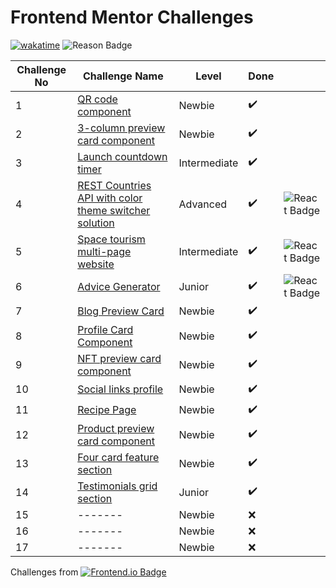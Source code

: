# Frontend Mentor Challenges


[![wakatime](https://wakatime.com/badge/github/sumaiyakawsar/FrontendMentorsChallenges.svg)](https://wakatime.com/badge/github/sumaiyakawsar/FrontendMentorsChallenges) ![Reason Badge](https://img.shields.io/badge/Personal_Project-10b981?style=plastic)


| Challenge No | Challenge Name                                                                                                                           | Level        | Done |     |
| ------------ | ---------------------------------------------------------------------------------------------------------------------------------------- | ------------ | ---- | ------------------------------------------------------ |
| 1            | [QR code component](https://sumaiyakawsar.github.io/FrontendMentorsChallenges/Projects/1-qr-code-component-project)                      | Newbie       | ✔️    |     |
| 2            | [3-column preview card component](https://sumaiyakawsar.github.io/FrontendMentorsChallenges/Projects/2-3-column-preview-card-component/) | Newbie       | ✔️    |     |
| 3            | [Launch countdown timer](https://sumaiyakawsar.github.io/FrontendMentorsChallenges/Projects/3-launch-countdown-timer/)                   | Intermediate | ✔️    |     |
| 4            | [REST Countries API with color theme switcher solution](https://sumaiyakawsar.github.io/rest-api-countries-react/)                       | Advanced     | ✔️    | ![React Badge](https://img.shields.io/badge/-React-61DAFB?style=flat&labelColor=black&logo=react&logoColor=61DAFB)    |
| 5            | [Space tourism multi-page website](https://sumaiyakawsar.github.io/space-tourism-website/)                                               | Intermediate | ✔️    |  ![React Badge](https://img.shields.io/badge/-React-61DAFB?style=flat&labelColor=black&logo=react&logoColor=61DAFB)   |
| 6            | [Advice Generator](https://sumaiyakawsar.github.io/sk-advice-generator/)                                                                 | Junior       | ✔️    |  ![React Badge](https://img.shields.io/badge/-React-61DAFB?style=flat&labelColor=black&logo=react&logoColor=61DAFB)   |
| 7            | [Blog Preview Card](https://sumaiyakawsar.github.io/FrontendMentorsChallenges/Projects/7-blog-preview-card)                              | Newbie       | ✔️    |     |
| 8            | [Profile Card Component](https://sumaiyakawsar.github.io/FrontendMentorsChallenges/Projects/8-profile-card-component)                    | Newbie       | ✔️    |     |
| 9            | [NFT preview card component](https://sumaiyakawsar.github.io/FrontendMentorsChallenges/Projects/9-nft-preview-card-component)            | Newbie       | ✔️    |     |
| 10           | [Social links profile](https://sumaiyakawsar.github.io/FrontendMentorsChallenges/Projects/10-social-links-profile)                       | Newbie       | ✔️    |     |
| 11           | [Recipe Page](https://sumaiyakawsar.github.io/FrontendMentorsChallenges/Projects/11-recipe-page)                                         | Newbie       | ✔️    |     |
| 12           | [Product preview card component](https://sumaiyakawsar.github.io/FrontendMentorsChallenges/Projects/12-product-preview-card-component/)  | Newbie       | ✔️    |     |
| 13           | [Four card feature section](https://sumaiyakawsar.github.io/FrontendMentorsChallenges/Projects/13-four-card-feature-section)             | Newbie       | ✔️    |     |
| 14           | [ Testimonials grid section](https://sumaiyakawsar.github.io/FrontendMentorsChallenges/Projects/14-testimonials-grid-section)            | Junior       | ✔️    |     |
| 15           | -------                                                                                                                                  | Newbie       | ❌    |     |
| 16           | -------                                                                                                                                  | Newbie       | ❌    |     |
| 17           | -------                                                                                                                                  | Newbie       | ❌    |

Challenges from [![Frontend.io Badge](https://img.shields.io/badge/-_Frontend.io_-3F54A3?style=plastic&labelColor=3F54A3&logo=frontend-mentor&logoColor=white&link=https://www.frontendmentor.io)](https://www.frontendmentor.io/profile/sumaiyakawsar)

 